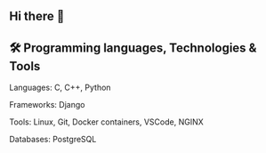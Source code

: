 ## Hi there 👋
## 🛠️ Programming languages, Technologies & Tools
  
Languages: C, C++, Python  

Frameworks: Django  

Tools: Linux, Git, Docker containers, VSCode, NGINX  

Databases: PostgreSQL  

